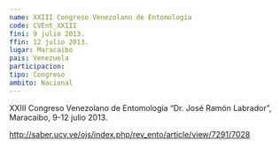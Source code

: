 ```yaml
---
name: XXIII Congreso Venezolano de Entomología
code: CVEnt_XXIII
fini: 9 julio 2013.
ffin: 12 julio 2013.
lugar: Maracaibo
pais: Venezuela
participacion:
tipo: Congreso
ambito: Nacional
---
```


XXIII Congreso Venezolano de Entomología “Dr. José Ramón Labrador”, Maracaibo, 9-12 julio 2013.

http://saber.ucv.ve/ojs/index.php/rev_ento/article/view/7291/7028
